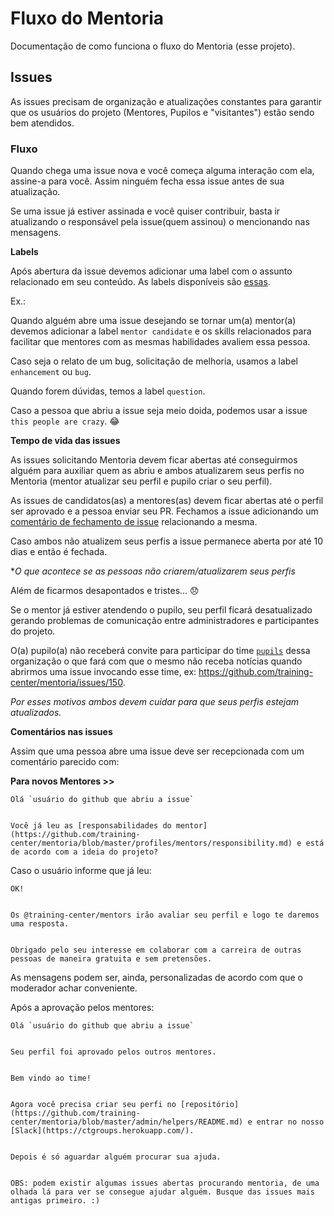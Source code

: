# Fluxo do Mentoria


Documentação de como funciona o fluxo do Mentoria (esse projeto).


## Issues


As issues precisam de organização e atualizações constantes para garantir que os usuários do projeto (Mentores, Pupilos e "visitantes") estão sendo bem atendidos.


### Fluxo


Quando chega uma issue nova e você começa alguma interação com ela, assine-a para você. Assim ninguém fecha essa issue antes de sua atualização.


Se uma issue já estiver assinada e você quiser contribuir, basta ir atualizando o responsável pela issue(quem assinou) o mencionando nas mensagens.


**Labels**


Após abertura da issue devemos adicionar uma label com o assunto relacionado em seu conteúdo. As labels disponíveis são [essas](https://github.com/training-center/mentoria/labels).


Ex.: 


Quando alguém abre uma issue desejando se tornar um(a) mentor(a) devemos adicionar a label `mentor candidate` e os skills relacionados para facilitar que mentores com as mesmas habilidades avaliem essa pessoa.


Caso seja o relato de um bug, solicitação de melhoria, usamos a label `enhancement` ou `bug`.


Quando forem dúvidas, temos a label `question`.


Caso a pessoa que abriu a issue seja meio doida, podemos usar a issue `this people are crazy`. :joy:


**Tempo de vida das issues**


As issues solicitando Mentoria devem ficar abertas até conseguirmos alguém para auxiliar quem as abriu e ambos atualizarem seus perfis no Mentoria (mentor atualizar seu perfil e pupilo criar o seu perfil).


As issues de candidatos(as) a mentores(as) devem ficar abertas até o perfil ser aprovado e a pessoa enviar seu PR. Fechamos a issue adicionando um [comentário de fechamento de issue](https://help.github.com/articles/closing-issues-via-commit-messages/) relacionando a mesma.


Caso ambos não atualizem seus perfis a issue permanece aberta por até 10 dias e então é fechada.


**O que acontece se as pessoas não criarem/atualizarem seus perfis*


Além de ficarmos desapontados e tristes... :disappointed:


Se o mentor já estiver atendendo o pupilo, seu perfil ficará desatualizado gerando problemas de comunicação entre administradores e participantes do projeto.


O(a) pupilo(a) não receberá convite para participar do time [`pupils`](https://github.com/orgs/training-center/people) dessa organização o que fará com que o mesmo não receba notícias quando abrirmos uma issue invocando esse time, ex: https://github.com/training-center/mentoria/issues/150.


*Por esses motivos ambos devem cuidar para que seus perfis estejam atualizados.*


**Comentários nas issues**


Assim que uma pessoa abre uma issue deve ser recepcionada com um comentário parecido com:


**Para novos Mentores >>**


```
Olá `usuário do github que abriu a issue`


Você já leu as [responsabilidades do mentor](https://github.com/training-center/mentoria/blob/master/profiles/mentors/responsibility.md) e está de acordo com a ideia do projeto?
```


Caso o usuário informe que já leu:


```
OK!


Os @training-center/mentors irão avaliar seu perfil e logo te daremos uma resposta.


Obrigado pelo seu interesse em colaborar com a carreira de outras pessoas de maneira gratuita e sem pretensões.
```


As mensagens podem ser, ainda, personalizadas de acordo com que o moderador achar conveniente.


Após a aprovação pelos mentores:


```
Olá `usuário do github que abriu a issue`


Seu perfil foi aprovado pelos outros mentores.


Bem vindo ao time!


Agora você precisa criar seu perfi no [repositório](https://github.com/training-center/mentoria/blob/master/admin/helpers/README.md) e entrar no nosso [Slack](https://ctgroups.herokuapp.com/).


Depois é só aguardar alguém procurar sua ajuda.


OBS: podem existir algumas issues abertas procurando mentoria, de uma olhada lá para ver se consegue ajudar alguém. Busque das issues mais antigas primeiro. :)
```
